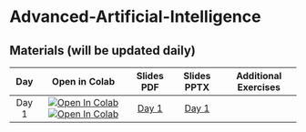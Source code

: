 # Advanced-Artificial-Intelligence

## Materials (will be updated daily)
|          Day           |                                                                                                                                                              Open in Colab                                                                                                                                                               |          Slides PDF           |          Slides PPTX           |                                                    Additional Exercises                                                     
|:------------------------:|:----------------------------------------------------------------------------------------------------------------------------------------------------------------------------------------------------------------------------------------------------------------------------------------------------------------------------------------:|:-----------------------------:|:------------------------------:|:---------------------------------------------------------------------------------------------------------------------------:
| Day 1 |                                                                                   [![Open In Colab](https://colab.research.google.com/assets/colab-badge.svg)](https://colab.research.google.com/drive/1ZVcPLTEnVLh4emltf31j0oefwB0Y0lgy?usp=sharing)  [![Open In Colab](https://colab.research.google.com/assets/colab-badge.svg)](https://colab.research.google.com/drive/1ZVcPLTEnVLh4emltf31j0oefwB0Y0lgy?usp=sharing)                                                                                                                  | [Day 1]() | [Day 1]() | 
